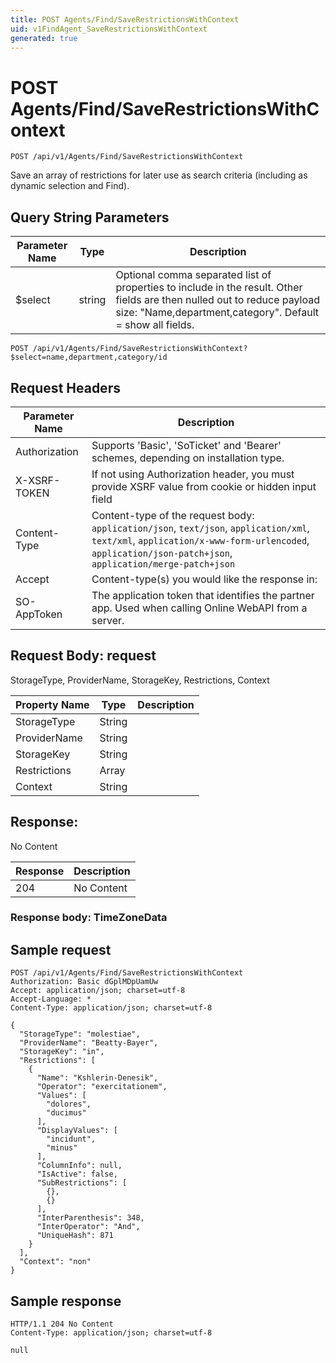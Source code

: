 ```yaml
---
title: POST Agents/Find/SaveRestrictionsWithContext
uid: v1FindAgent_SaveRestrictionsWithContext
generated: true
---
```


# POST Agents/Find/SaveRestrictionsWithContext

```http
POST /api/v1/Agents/Find/SaveRestrictionsWithContext
```

Save an array of restrictions for later use as search criteria (including as dynamic selection and Find).







## Query String Parameters

| Parameter Name | Type |  Description |
|----------------|------|--------------|
| $select | string |  Optional comma separated list of properties to include in the result. Other fields are then nulled out to reduce payload size: "Name,department,category". Default = show all fields. |

```http
POST /api/v1/Agents/Find/SaveRestrictionsWithContext?$select=name,department,category/id
```


## Request Headers

| Parameter Name | Description |
|----------------|-------------|
| Authorization  | Supports 'Basic', 'SoTicket' and 'Bearer' schemes, depending on installation type. |
| X-XSRF-TOKEN   | If not using Authorization header, you must provide XSRF value from cookie or hidden input field |
| Content-Type | Content-type of the request body: `application/json`, `text/json`, `application/xml`, `text/xml`, `application/x-www-form-urlencoded`, `application/json-patch+json`, `application/merge-patch+json` |
| Accept         | Content-type(s) you would like the response in:  |
| SO-AppToken | The application token that identifies the partner app. Used when calling Online WebAPI from a server. |

## Request Body: request 

StorageType, ProviderName, StorageKey, Restrictions, Context 

| Property Name | Type |  Description |
|----------------|------|--------------|
| StorageType | String |  |
| ProviderName | String |  |
| StorageKey | String |  |
| Restrictions | Array |  |
| Context | String |  |

## Response:

No Content

| Response | Description |
|----------------|-------------|
| 204 | No Content |

### Response body: TimeZoneData


## Sample request

```http!
POST /api/v1/Agents/Find/SaveRestrictionsWithContext
Authorization: Basic dGplMDpUamUw
Accept: application/json; charset=utf-8
Accept-Language: *
Content-Type: application/json; charset=utf-8

{
  "StorageType": "molestiae",
  "ProviderName": "Beatty-Bayer",
  "StorageKey": "in",
  "Restrictions": [
    {
      "Name": "Kshlerin-Denesik",
      "Operator": "exercitationem",
      "Values": [
        "dolores",
        "ducimus"
      ],
      "DisplayValues": [
        "incidunt",
        "minus"
      ],
      "ColumnInfo": null,
      "IsActive": false,
      "SubRestrictions": [
        {},
        {}
      ],
      "InterParenthesis": 348,
      "InterOperator": "And",
      "UniqueHash": 871
    }
  ],
  "Context": "non"
}
```

## Sample response

```http_
HTTP/1.1 204 No Content
Content-Type: application/json; charset=utf-8

null
```